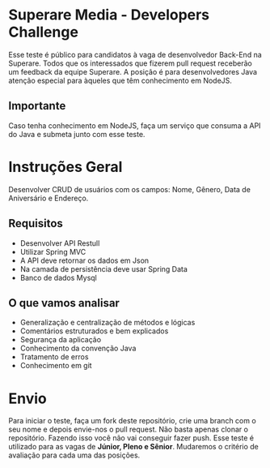 # Superare Media - Developers Challenge

Esse teste é público para candidatos à vaga de desenvolvedor Back-End na Superare. Todos que os interessados que fizerem pull request receberão um feedback da equipe Superare. A posição é para desenvolvedores Java atenção especial para àqueles que têm conhecimento em NodeJS.
## Importante
Caso tenha conhecimento em NodeJS, faça um serviço que consuma a API do Java e submeta junto com esse teste.

# Instruções Geral
 Desenvolver CRUD de usuários com os campos: Nome, Gênero, Data de Aniversário e Endereço.
 ## Requisitos
  - Desenvolver API Restull
  - Utilizar Spring MVC
  - A API deve retornar os dados em Json
  - Na camada de persistência deve usar Spring Data
  - Banco de dados Mysql

## O que vamos analisar
  - Generalização e centralização de métodos e lógicas
  - Comentários estruturados e bem explicados
  - Segurança da aplicação
  - Conhecimento da convenção Java
  - Tratamento de erros
  - Conhecimento em git

# Envio
Para iniciar o teste, faça um fork deste repositório, crie uma branch com o seu nome e depois envie-nos o pull request. Não basta apenas clonar o repositório. Fazendo isso você não vai conseguir fazer push.
Esse teste é utilizado para as vagas de **Júnior, Pleno e Sênior**. Mudaremos o critério de avaliação para cada uma das posições.

